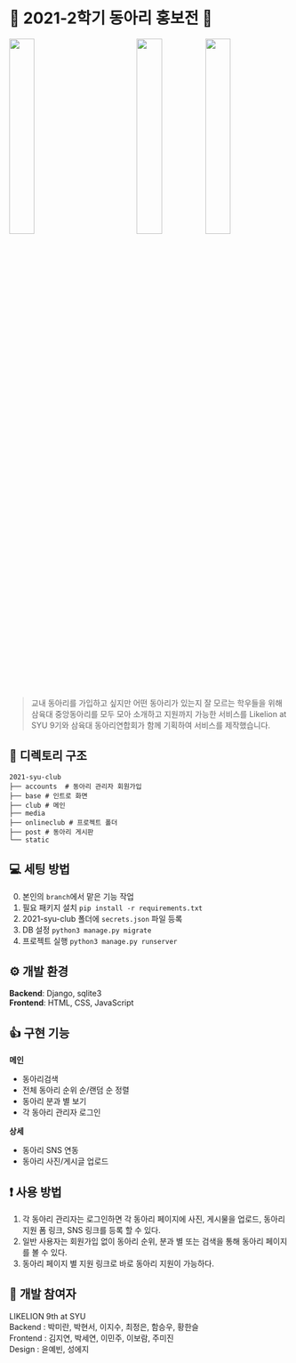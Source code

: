 # 🎊 2021-2학기 동아리 홍보전 🦁
<img src="https://user-images.githubusercontent.com/63850508/200763096-8b507101-82db-4727-9ad1-fa7247996b54.jpg" width="30%" align="left"/>
<img src="https://user-images.githubusercontent.com/63850508/200764192-53faeedc-fd0b-4fd8-9237-005dc1d2d250.jpg" width="30%" align="right"/>
<p align="center"><img src="https://user-images.githubusercontent.com/63850508/200763743-0ac11804-8586-4ba8-85e0-82a32f959700.jpg" width="30%"/></p>

> 교내 동아리를 가입하고 싶지만 어떤 동아리가 있는지 잘 모르는 학우들을 위해 삼육대 중앙동아리를 모두 모아 소개하고 지원까지 가능한 서비스를  Likelion at SYU 9기와 삼육대 동아리연합회가 함께 기획하여 서비스를 제작했습니다.

## 📁 디렉토리 구조
```
2021-syu-club
├── accounts  # 동아리 관리자 회원가입
├── base # 인트로 화면
├── club # 메인
├── media 
├── onlineclub # 프로젝트 폴더
├── post # 동아리 게시판
└── static
```

## 💻 세팅 방법
0. 본인의 ```branch```에서 맡은 기능 작업
1. 필요 패키지 설치 ```pip install -r requirements.txt```
2. 2021-syu-club 폴더에 ```secrets.json``` 파일 등록
3. DB 설정 ```python3 manage.py migrate```
4. 프로젝트 실행 ```python3 manage.py runserver```

## ⚙️ 개발 환경
**Backend**: Django, sqlite3<br>
**Frontend**: HTML, CSS, JavaScript

## 👍 구현 기능
**메인**
- 동아리검색
- 전체 동아리 순위 순/랜덤 순 정렬
- 동아리 분과 별 보기
- 각 동아리 관리자 로그인<br>

**상세**
- 동아리 SNS 연동
- 동아리 사진/게시글 업로드

## ❗️ 사용 방법
1. 각 동아리 관리자는 로그인하면 각 동아리 페이지에 사진, 게시물을 업로드, 동아리 지원 폼 링크, SNS 링크를 등록 할 수 있다.
2. 일반 사용자는 회원가입 없이 동아리 순위, 분과 별 또는 검색을 통해 동아리 페이지를 볼 수 있다.
3. 동아리 페이지 별 지원 링크로 바로 동아리 지원이 가능하다. 

## 🦁 개발 참여자
LIKELION 9th at SYU<br>
Backend : 박미란, 박현서, 이지수, 최정은, 함승우, 황한슬<br>
Frontend : 김지연, 박세연, 이민주, 이보람, 주미진<br>
Design : 윤예빈, 성에지
